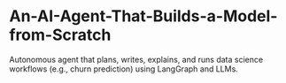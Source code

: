 # An-AI-Agent-That-Builds-a-Model-from-Scratch
Autonomous agent that plans, writes, explains, and runs data science workflows (e.g., churn prediction) using LangGraph and LLMs.
